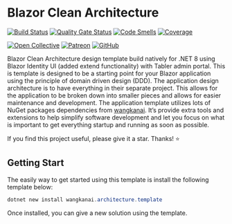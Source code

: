 # Blazor Clean Architecture

[![Build Status](https://dev.azure.com/wangkanai/GitHub/_apis/build/status%2Farchitecture-ai?branchName=refs%2Fpull%2F3%2Fmerge)](https://dev.azure.com/wangkanai/GitHub/_build/latest?definitionId=38&branchName=refs%2Fpull%2F3%2Fmerge)
[![Quality Gate Status](https://sonarcloud.io/api/project_badges/measure?project=wangkanai_architecture&metric=alert_status)](https://sonarcloud.io/summary/new_code?id=wangkanai_architecture)
[![Code Smells](https://sonarcloud.io/api/project_badges/measure?project=wangkanai_architecture&metric=code_smells)](https://sonarcloud.io/summary/new_code?id=wangkanai_architecture)
[![Coverage](https://sonarcloud.io/api/project_badges/measure?project=wangkanai_architecture&metric=coverage)](https://sonarcloud.io/summary/new_code?id=wangkanai_architecture)

[![Open Collective](https://img.shields.io/badge/open%20collective-support%20me-3385FF.svg)](https://opencollective.com/wangkanai)
[![Patreon](https://img.shields.io/badge/patreon-support%20me-d9643a.svg)](https://www.patreon.com/wangkanai)
[![GitHub](https://img.shields.io/github/license/wangkanai/detection)](https://github.com/wangkanai/Detection/blob/dev/LICENSE)

Blazor Clean Architecture design template build natively for .NET 8 using Blazor Identity UI (added extend functionality) with Tabler admin portal.
This is template is designed to be a starting point for your Blazor application using the principle of domain driven design (DDD). The application design architecture is to have everything in their separate project.
This allows for the application to be broken down into smaller pieces and allows for easier maintenance and development.
The application template utilizes lots of NuGet packages dependencies from [wangkanai](https://github.com/wangkanai/wangkanai). It’s provide extra tools and extensions to help simplify software development and let you focus on what is important to get everything startup and running as soon as possible.


If you find this project useful, please give it a star. Thanks! ⭐


## Getting Start

The easily way to get started using this template is install the following template below:

```powershell
dotnet new install wangkanai.architecture.template
```

Once installed, you can give a new solution using the template.

